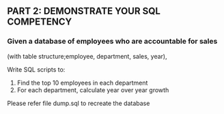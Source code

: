 ## PART 2: DEMONSTRATE YOUR SQL COMPETENCY

### Given a database of employees who are accountable for sales 
(with table structure;employee, department, sales, year), 

Write SQL scripts to:

1. Find the top 10 employees in each department
2. For each department, calculate year over year growth


Please refer file dump.sql to recreate the database
